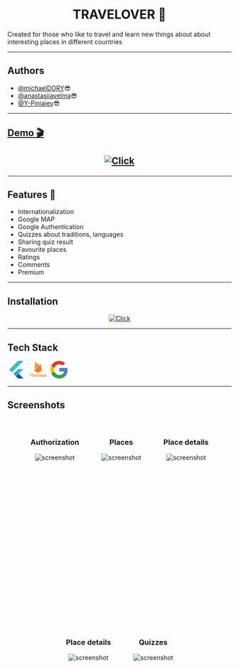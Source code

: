 <center><h1>TRAVELOVER 	&#127796;</h1></center>

<p>Created for those who like to travel and learn new things about about interesting places in different countries</p>

<hr>

<h2> Authors </h2>
<ul>
    <li><a href="https://github.com/michaelDORY">@michaelDORY</a>&#128526;</li>
    <li><a href="https://github.com/anastasiiavelma">@anastasiiavelma</a>&#128526;</li>
    <li><a href="https://github.com/Y-Piniaiev">@Y-Piniaiev</a>&#128526;</li>
</ul>

<hr>

<h2><a href="https://drive.google.com/file/d/13GL72jEL2D4ofaDNHUnrW1W137MV3oJQ/view?usp=sharing">Demo 	&#127916;</a><h2>

<center>
    <a href="https://drive.google.com/file/d/13GL72jEL2D4ofaDNHUnrW1W137MV3oJQ/view?usp=sharing">
        <img height="150px" src="https://drive.google.com/uc?export=view&id=1EyZhYojrahUKLPk2_eTBtbwxHNyxqFSD" title="Click" />
    </a>
</center>

<hr>

<h2>Features &#129297;</h2>

<ul>
    <li>Internationalization</li>
    <li>Google MAP</li>
    <li>Google Authentication</li>
    <li>Quizzes about traditions, languages</li>
    <li>Sharing quiz result</li>
    <li>Favourite places</li>
    <li>Ratings</li>
    <li>Comments</li>
    <li>Premium</li>
</ul>

<hr>

<h2>Installation</h2>

<center>
    <a href="https://drive.google.com/file/d/1vt7txUoXiQKfGLlVqIj5nqIbO8rQJchR/view?usp=sharing">
        <img height="150px" src="https://drive.google.com/uc?export=view&id=17NnHzXEYTZ9i0Hf-SFAIaWoWX22OdXqM" title="Click" />
    </a>
</center>

<hr>

<h2>Tech Stack</h2>
<p>
<img src="https://github.com/devicons/devicon/blob/master/icons/flutter/flutter-original.svg" title="Flutter" alt="Flutter" width="40" height="40"/>&nbsp;
<img src="https://github.com/devicons/devicon/blob/master/icons/firebase/firebase-plain-wordmark.svg" title="Firebase" alt="Firebase" width="40" height="40"/>&nbsp;
<img src="https://github.com/devicons/devicon/blob/master/icons/google/google-original.svg" title="Google" alt="Google" width="40" height="40"/>&nbsp;
</p>

<hr>

<h2>Screenshots</h2>

<section style="display: flex; flex-wrap: wrap; padding: 20px; gap: 50px; align-items: center; justify-content: center">
    <div style="margin-bootom: 10px; text-align: center; height: 400px;">
        <h3>Authorization</h3>
        <img src="https://drive.google.com/uc?export=view&id=1TW_2HDup3VkWbJ0JkInOKLM1dHmZHKpg" alt="screenshot" style="object-fit: contain; height: 100%; width: 100%" >
    </div>
    <div style="margin-bootom: 10px; text-align: center; height: 400px;">
        <h3>Places</h3>
        <img src="https://drive.google.com/uc?export=view&id=18q9Ui_MmEr1-ph27p4HZp6Ow_x3wEAGR" alt="screenshot" style="object-fit: contain; height: 100%; width: 100%" >
    </div>
    <div style="margin-bootom: 10px; text-align: center; height: 400px;">
        <h3>Place details</h3>
        <img src="https://drive.google.com/uc?export=view&id=1mUE2Ehbne0JLHwn7wUXJb46UTJGgNXvB" alt="screenshot" style="object-fit: contain; height: 100%; width: 100%" >
    </div>
    <div style="margin-bootom: 10px; text-align: center; height: 400px;">
        <h3>Place details</h3>
        <img src="https://drive.google.com/uc?export=view&id=1nKOEAGZaalAzE-ePEbm4hsbrF406rCxo" alt="screenshot" style="object-fit: contain; height: 100%; width: 100%" >
    </div>
    <div style="margin-bootom: 10px; text-align: center; height: 400px;">
        <h3>Quizzes</h3>
        <img src="https://drive.google.com/uc?export=view&id=18l5RejotElbnIa0DG_nxLcRnkgvOJW2l" alt="screenshot" style="object-fit: contain; height: 100%; width: 100%" >
    </div>
</section>
